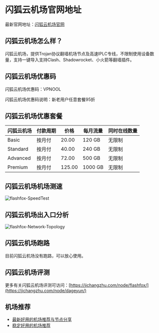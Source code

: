 # 闪狐云机场官网地址
最新官网地址：[闪狐云机场官网](https://jcz.affxc.com/flashfox/)

## 闪狐云机场怎么样？
闪狐云机场，提供Trojan协议翻墙机场节点及高速IPLC专线，不限制使用设备数量，支持一键导入支持Clash、Shadowrocket、小火箭等翻墙插件。

## 闪狐云机场优惠码
闪狐云机场优惠码：VPNOOL

闪狐云机场优惠码说明：新老用户任意套餐95折

## 闪狐云机场优惠套餐

| 闪狐云机场    | 付款周期 | 价格     | 每月流量    | 同时在线数量 |
|----------|------|--------|---------|--------|
| Basic    | 按月付  | 20.00  | 120 GB  | 无限制    |
| Standard | 按月付  | 40.00  | 240 GB  | 无限制    |
| Advanced | 按月付  | 72.00  | 500 GB  | 无限制    |
| Premium  | 按月付  | 125.00 | 1000 GB | 无限制    |

## 闪狐云机场机场测速

![flashfox-SpeedTest](https://github.com/user-attachments/assets/9b730b33-b0bd-4a92-addc-4a20b33de52a)


## 闪狐云机场出入口分析

![flashfox-Network-Topology](https://github.com/user-attachments/assets/00a67a5d-5fb4-4885-a9a1-2150cf1c300a)


## 闪狐云机场跑路
目前闪狐云机场没有跑路，可以放心使用。

## 闪狐云机场评测
更多有关闪狐云机场评测可访问：[https://jichangzhu.com/node/flashfox/](https://jichangzhu.com/node/dageyun/)

## 机场推荐
 - [最新好用的机场推荐与节点分享](https://github.com/jichangzhu/JichangTuijian)
 - [稳定好用的机场推荐](https://jichangzhu.com/node/?utm_source=github&utm_medium=jichangzhu-details)
